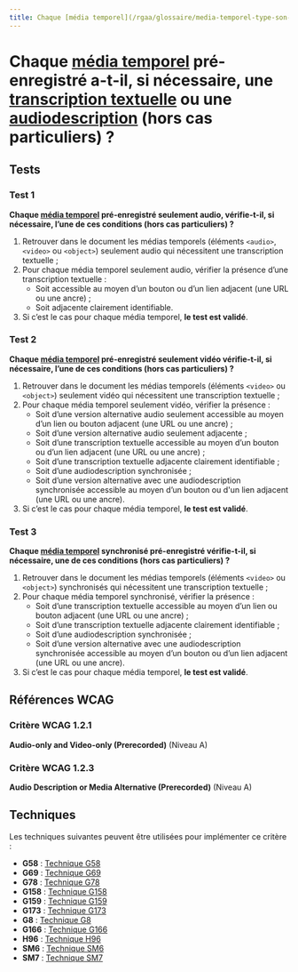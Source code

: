 ```yaml
---
title: Chaque [média temporel](/rgaa/glossaire/media-temporel-type-son-video-et-synchronise) pré-enregistré a-t-il, si nécessaire, une [transcription textuelle](/rgaa/glossaire/transcription-textuelle-media-temporel) ou une [audiodescription](/rgaa/glossaire/audiodescription-synchronisee-media-temporel) (hors cas particuliers) ?
---
```


# Chaque [média temporel](/rgaa/glossaire/media-temporel-type-son-video-et-synchronise) pré-enregistré a-t-il, si nécessaire, une [transcription textuelle](/rgaa/glossaire/transcription-textuelle-media-temporel) ou une [audiodescription](/rgaa/glossaire/audiodescription-synchronisee-media-temporel) (hors cas particuliers) ?



## Tests

### Test 1

**Chaque [média temporel](/rgaa/glossaire/media-temporel-type-son-video-et-synchronise) pré-enregistré seulement audio, vérifie-t-il, si nécessaire, l’une de ces conditions (hors cas particuliers) ?**

1. Retrouver dans le document les médias temporels (éléments `<audio>`, `<video>` ou `<object>`) seulement audio qui nécessitent une transcription textuelle ;
2. Pour chaque média temporel seulement audio, vérifier la présence d’une transcription textuelle :
   - Soit accessible au moyen d’un bouton ou d’un lien adjacent (une URL ou une ancre) ;
   - Soit adjacente clairement identifiable.
3. Si c’est le cas pour chaque média temporel, **le test est validé**.

### Test 2

**Chaque [média temporel](/rgaa/glossaire/media-temporel-type-son-video-et-synchronise) pré-enregistré seulement vidéo vérifie-t-il, si nécessaire, l’une de ces conditions (hors cas particuliers) ?**

1. Retrouver dans le document les médias temporels (éléments `<video>` ou `<object>`) seulement vidéo qui nécessitent une transcription textuelle ;
2. Pour chaque média temporel seulement vidéo, vérifier la présence :
   - Soit d’une version alternative audio seulement accessible au moyen d’un lien ou bouton adjacent (une URL ou une ancre) ;
   - Soit d’une version alternative audio seulement adjacente ;
   - Soit d’une transcription textuelle accessible au moyen d’un bouton ou d’un lien adjacent (une URL ou une ancre) ;
   - Soit d’une transcription textuelle adjacente clairement identifiable ;
   - Soit d’une audiodescription synchronisée ;
   - Soit d’une version alternative avec une audiodescription synchronisée accessible au moyen d’un bouton ou d'un lien adjacent (une URL ou une ancre).
3. Si c’est le cas pour chaque média temporel, **le test est validé**.

### Test 3

**Chaque [média temporel](/rgaa/glossaire/media-temporel-type-son-video-et-synchronise) synchronisé pré-enregistré vérifie-t-il, si nécessaire, une de ces conditions (hors cas particuliers) ?**

1. Retrouver dans le document les médias temporels (éléments `<video>` ou `<object>`) synchronisés qui nécessitent une transcription textuelle ;
2. Pour chaque média temporel synchronisé, vérifier la présence :
   - Soit d’une transcription textuelle accessible au moyen d’un lien ou bouton adjacent (une URL ou une ancre) ;
   - Soit d’une transcription textuelle adjacente clairement identifiable ;
   - Soit d’une audiodescription synchronisée ;
   - Soit d’une version alternative avec une audiodescription synchronisée accessible au moyen d’un bouton ou d’un lien adjacent (une URL ou une ancre).
3. Si c’est le cas pour chaque média temporel, **le test est validé**.



## Références WCAG

### Critère WCAG 1.2.1

**Audio-only and Video-only (Prerecorded)** (Niveau A)

### Critère WCAG 1.2.3

**Audio Description or Media Alternative (Prerecorded)** (Niveau A)



## Techniques

Les techniques suivantes peuvent être utilisées pour implémenter ce critère :

- **G58** : [Technique G58](https://www.w3.org/WAI/WCAG21/Techniques/html/G58)
- **G69** : [Technique G69](https://www.w3.org/WAI/WCAG21/Techniques/html/G69)
- **G78** : [Technique G78](https://www.w3.org/WAI/WCAG21/Techniques/html/G78)
- **G158** : [Technique G158](https://www.w3.org/WAI/WCAG21/Techniques/html/G158)
- **G159** : [Technique G159](https://www.w3.org/WAI/WCAG21/Techniques/html/G159)
- **G173** : [Technique G173](https://www.w3.org/WAI/WCAG21/Techniques/html/G173)
- **G8** : [Technique G8](https://www.w3.org/WAI/WCAG21/Techniques/html/G8)
- **G166** : [Technique G166](https://www.w3.org/WAI/WCAG21/Techniques/html/G166)
- **H96** : [Technique H96](https://www.w3.org/WAI/WCAG21/Techniques/html/H96)
- **SM6** : [Technique SM6](https://www.w3.org/WAI/WCAG21/Techniques/html/SM6)
- **SM7** : [Technique SM7](https://www.w3.org/WAI/WCAG21/Techniques/html/SM7)
